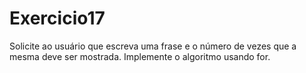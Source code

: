 # Exercicio17
Solicite ao usuário que escreva uma frase e o número de vezes que a mesma deve ser mostrada. Implemente o algoritmo usando for.
